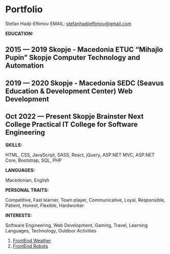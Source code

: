 # Portfolio

Stefan Hadji-Eftimov
EMAIL: stefanhadjieftimov@gmail.com

**EDUCATION:**

2015 — 2019
Skopje - Macedonia
ETUC “Mihajlo Pupin” Skopje
Computer Technology and Automation
---------------------------------------------
2019 — 2020
Skopje - Macedonia
SEDC (Seavus Education & Development Center)
Web Development
---------------------------------------------
Oct 2022 — Present
Skopje
Brainster Next College
Practical IT College for Software Engineering
---------------------------------------------

**SKILLS:**

HTML,
CSS,
JavaScript,
SASS,
React,
jQuery,
ASP.NET MVC,
ASP.NET Core,
Bootstrap,
SQL,
PHP

**LANGUAGES:**

Macedonian,
English

**PERSONAL TRAITS:**

Competitive,
Fast learner,
Team player,
Communicative,
Loyal,
Responsible,
Patient,
Honest,
Flexible,
Hardworker

**INTERESTS:**

Software Engineering,
Web Development,
Gaming,
Travel,
Learning Languages,
Technology,
Outdoor Activities

1. [FrontEnd Weather](https://github.com/HEStefann/FrontEnd-Weather)
2. [FrontEnd Robots](https://github.com/HEStefann/FrontEnd-Robots)
